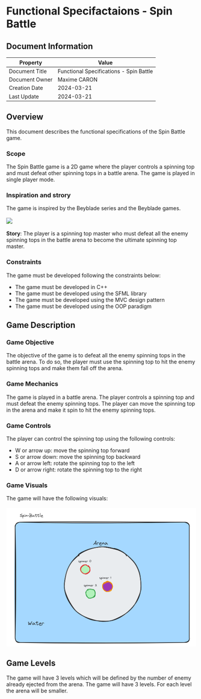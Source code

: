 # Functional Specifactaions - Spin Battle

## Document Information

| Property | Value |
| --- | --- |
| Document Title | Functional Specifications - Spin Battle |
| Document Owner | Maxime CARON |
| Creation Date | 2024-03-21 |
| Last Update | 2024-03-21 |

## Overview
This document describes the functional specifications of the Spin Battle game.

### Scope
The Spin Battle game is a 2D game where the player controls a spinning top and must defeat other spinning tops in a battle arena. The game is played in single player mode.

### Inspiration and strory
The game is inspired by the Beyblade series and the Beyblade games.
<br><br>
<img src="img/beyblade-burst.gif" with="100px"></img>

**Story**: The player is a spinning top master who must defeat all the enemy spinning tops in the battle arena to become the ultimate spinning top master.

### Constraints
The game must be developed following the constraints below:
- The game must be developed in C++
- The game must be developed using the SFML library
- The game must be developed using the MVC design pattern
- The game must be developed using the OOP paradigm

## Game Description

### Game Objective
The objective of the game is to defeat all the enemy spinning tops in the battle arena. To do so, the player must use the spinning top to hit the enemy spinning tops and make them fall off the arena.

### Game Mechanics
The game is played in a battle arena. The player controls a spinning top and must defeat the enemy spinning tops. The player can move the spinning top in the arena and make it spin to hit the enemy spinning tops.

### Game Controls
The player can control the spinning top using the following controls:
- W or arrow up: move the spinning top forward
- S or arrow down: move the spinning top backward
- A or arrow left: rotate the spinning top to the left
- D or arrow right: rotate the spinning top to the right

### Game Visuals
The game will have the following visuals:
<br><br>
<img src="img/Arena.png" with="200px"></img>

## Game Levels
The game will have 3 levels which will be defined by the number of enemy already ejected from the arena. The game will have 3 levels. For each level the arena will be smaller.